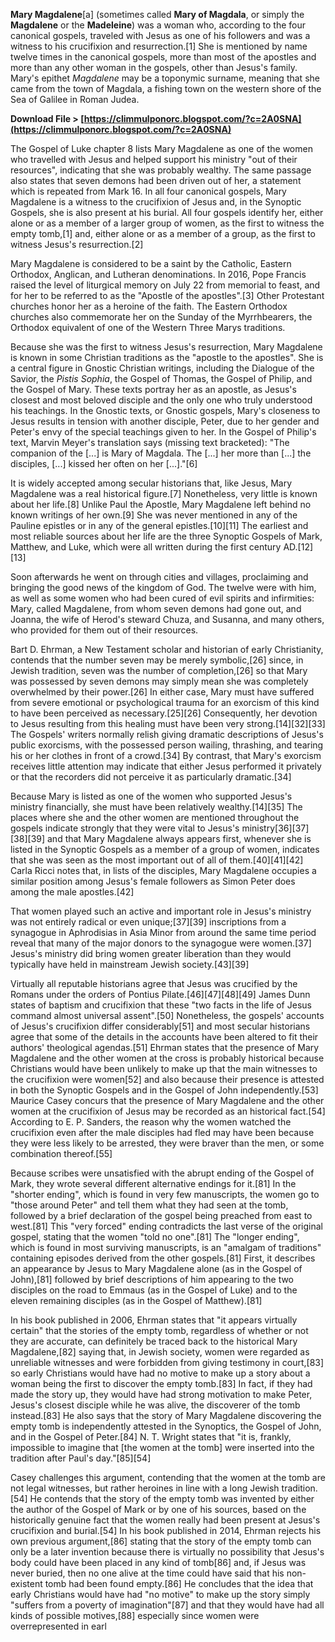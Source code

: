 
 
**Mary Magdalene**[a] (sometimes called **Mary of Magdala**, or simply the **Magdalene** or the **Madeleine**) was a woman who, according to the four canonical gospels, traveled with Jesus as one of his followers and was a witness to his crucifixion and resurrection.[1] She is mentioned by name twelve times in the canonical gospels, more than most of the apostles and more than any other woman in the gospels, other than Jesus's family. Mary's epithet *Magdalene* may be a toponymic surname, meaning that she came from the town of Magdala, a fishing town on the western shore of the Sea of Galilee in Roman Judea.
 
**Download File > [https://climmulponorc.blogspot.com/?c=2A0SNA](https://climmulponorc.blogspot.com/?c=2A0SNA)**


 
The Gospel of Luke chapter 8 lists Mary Magdalene as one of the women who travelled with Jesus and helped support his ministry "out of their resources", indicating that she was probably wealthy. The same passage also states that seven demons had been driven out of her, a statement which is repeated from Mark 16. In all four canonical gospels, Mary Magdalene is a witness to the crucifixion of Jesus and, in the Synoptic Gospels, she is also present at his burial. All four gospels identify her, either alone or as a member of a larger group of women, as the first to witness the empty tomb,[1] and, either alone or as a member of a group, as the first to witness Jesus's resurrection.[2]
 
Mary Magdalene is considered to be a saint by the Catholic, Eastern Orthodox, Anglican, and Lutheran denominations. In 2016, Pope Francis raised the level of liturgical memory on July 22 from memorial to feast, and for her to be referred to as the "Apostle of the apostles".[3] Other Protestant churches honor her as a heroine of the faith. The Eastern Orthodox churches also commemorate her on the Sunday of the Myrrhbearers, the Orthodox equivalent of one of the Western Three Marys traditions.
 
Because she was the first to witness Jesus's resurrection, Mary Magdalene is known in some Christian traditions as the "apostle to the apostles". She is a central figure in Gnostic Christian writings, including the Dialogue of the Savior, the *Pistis Sophia*, the Gospel of Thomas, the Gospel of Philip, and the Gospel of Mary. These texts portray her as an apostle, as Jesus's closest and most beloved disciple and the only one who truly understood his teachings. In the Gnostic texts, or Gnostic gospels, Mary's closeness to Jesus results in tension with another disciple, Peter, due to her gender and Peter's envy of the special teachings given to her. In the Gospel of Philip's text, Marvin Meyer's translation says (missing text bracketed): "The companion of the [...] is Mary of Magdala. The [...] her more than [...] the disciples, [...] kissed her often on her [...]."[6]
 
It is widely accepted among secular historians that, like Jesus, Mary Magdalene was a real historical figure.[7] Nonetheless, very little is known about her life.[8] Unlike Paul the Apostle, Mary Magdalene left behind no known writings of her own.[9] She was never mentioned in any of the Pauline epistles or in any of the general epistles.[10][11] The earliest and most reliable sources about her life are the three Synoptic Gospels of Mark, Matthew, and Luke, which were all written during the first century AD.[12][13]

Soon afterwards he went on through cities and villages, proclaiming and bringing the good news of the kingdom of God. The twelve were with him, as well as some women who had been cured of evil spirits and infirmities: Mary, called Magdalene, from whom seven demons had gone out, and Joanna, the wife of Herod's steward Chuza, and Susanna, and many others, who provided for them out of their resources.
 
Bart D. Ehrman, a New Testament scholar and historian of early Christianity, contends that the number seven may be merely symbolic,[26] since, in Jewish tradition, seven was the number of completion,[26] so that Mary was possessed by seven demons may simply mean she was completely overwhelmed by their power.[26] In either case, Mary must have suffered from severe emotional or psychological trauma for an exorcism of this kind to have been perceived as necessary.[25][26] Consequently, her devotion to Jesus resulting from this healing must have been very strong.[14][32][33] The Gospels' writers normally relish giving dramatic descriptions of Jesus's public exorcisms, with the possessed person wailing, thrashing, and tearing his or her clothes in front of a crowd.[34] By contrast, that Mary's exorcism receives little attention may indicate that either Jesus performed it privately or that the recorders did not perceive it as particularly dramatic.[34]
 
Because Mary is listed as one of the women who supported Jesus's ministry financially, she must have been relatively wealthy.[14][35] The places where she and the other women are mentioned throughout the gospels indicate strongly that they were vital to Jesus's ministry[36][37][38][39] and that Mary Magdalene always appears first, whenever she is listed in the Synoptic Gospels as a member of a group of women, indicates that she was seen as the most important out of all of them.[40][41][42] Carla Ricci notes that, in lists of the disciples, Mary Magdalene occupies a similar position among Jesus's female followers as Simon Peter does among the male apostles.[42]
 
That women played such an active and important role in Jesus's ministry was not entirely radical or even unique;[37][39] inscriptions from a synagogue in Aphrodisias in Asia Minor from around the same time period reveal that many of the major donors to the synagogue were women.[37] Jesus's ministry did bring women greater liberation than they would typically have held in mainstream Jewish society.[43][39]
 
Virtually all reputable historians agree that Jesus was crucified by the Romans under the orders of Pontius Pilate.[46][47][48][49] James Dunn states of baptism and crucifixion that these "two facts in the life of Jesus command almost universal assent".[50] Nonetheless, the gospels' accounts of Jesus's crucifixion differ considerably[51] and most secular historians agree that some of the details in the accounts have been altered to fit their authors' theological agendas.[51] Ehrman states that the presence of Mary Magdalene and the other women at the cross is probably historical because Christians would have been unlikely to make up that the main witnesses to the crucifixion were women[52] and also because their presence is attested in both the Synoptic Gospels and in the Gospel of John independently.[53] Maurice Casey concurs that the presence of Mary Magdalene and the other women at the crucifixion of Jesus may be recorded as an historical fact.[54] According to E. P. Sanders, the reason why the women watched the crucifixion even after the male disciples had fled may have been because they were less likely to be arrested, they were braver than the men, or some combination thereof.[55]
 
Because scribes were unsatisfied with the abrupt ending of the Gospel of Mark, they wrote several different alternative endings for it.[81] In the "shorter ending", which is found in very few manuscripts, the women go to "those around Peter" and tell them what they had seen at the tomb, followed by a brief declaration of the gospel being preached from east to west.[81] This "very forced" ending contradicts the last verse of the original gospel, stating that the women "told no one".[81] The "longer ending", which is found in most surviving manuscripts, is an "amalgam of traditions" containing episodes derived from the other gospels.[81] First, it describes an appearance by Jesus to Mary Magdalene alone (as in the Gospel of John),[81] followed by brief descriptions of him appearing to the two disciples on the road to Emmaus (as in the Gospel of Luke) and to the eleven remaining disciples (as in the Gospel of Matthew).[81]
 
In his book published in 2006, Ehrman states that "it appears virtually certain" that the stories of the empty tomb, regardless of whether or not they are accurate, can definitely be traced back to the historical Mary Magdalene,[82] saying that, in Jewish society, women were regarded as unreliable witnesses and were forbidden from giving testimony in court,[83] so early Christians would have had no motive to make up a story about a woman being the first to discover the empty tomb.[83] In fact, if they had made the story up, they would have had strong motivation to make Peter, Jesus's closest disciple while he was alive, the discoverer of the tomb instead.[83] He also says that the story of Mary Magdalene discovering the empty tomb is independently attested in the Synoptics, the Gospel of John, and in the Gospel of Peter.[84] N. T. Wright states that "it is, frankly, impossible to imagine that [the women at the tomb] were inserted into the tradition after Paul's day."[85][54]
 
Casey challenges this argument, contending that the women at the tomb are not legal witnesses, but rather heroines in line with a long Jewish tradition.[54] He contends that the story of the empty tomb was invented by either the author of the Gospel of Mark or by one of his sources, based on the historically genuine fact that the women really had been present at Jesus's crucifixion and burial.[54] In his book published in 2014, Ehrman rejects his own previous argument,[86] stating that the story of the empty tomb can only be a later invention because there is virtually no possibility that Jesus's body could have been placed in any kind of tomb[86] and, if Jesus was never buried, then no one alive at the time could have said that his non-existent tomb had been found empty.[86] He concludes that the idea that early Christians would have had "no motive" to make up the story simply "suffers from a poverty of imagination"[87] and that they would have had all kinds of possible motives,[88] especially since women were overrepresented in earl